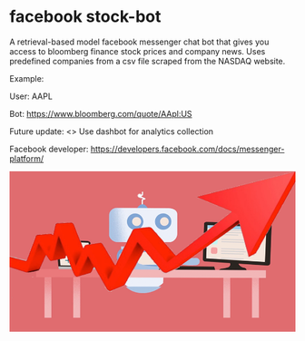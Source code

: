 # facebook stock-bot
A retrieval-based model facebook messenger chat bot that gives you access to bloomberg finance stock prices and company news. Uses predefined companies from a csv file scraped from the NASDAQ website.

Example:


User: AAPL


Bot: https://www.bloomberg.com/quote/AApl:US 






Future update: 
<> Use dashbot for analytics collection

Facebook developer: https://developers.facebook.com/docs/messenger-platform/ 

![picture](img/stockbot-.png)
